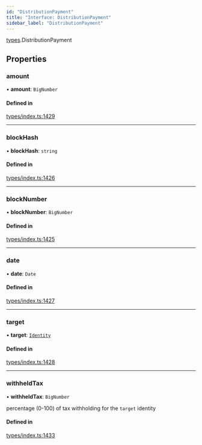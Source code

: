 ```yaml
---
id: "DistributionPayment"
title: "Interface: DistributionPayment"
sidebar_label: "DistributionPayment"
---
```


[types](../../../modules/Types/Types.md).DistributionPayment

## Properties

### amount

• **amount**: `BigNumber`

#### Defined in

[types/index.ts:1429](https://github.com/PolymeshAssociation/polymesh-sdk/blob/15be87e8/src/types/index.ts#L1429)

___

### blockHash

• **blockHash**: `string`

#### Defined in

[types/index.ts:1426](https://github.com/PolymeshAssociation/polymesh-sdk/blob/15be87e8/src/types/index.ts#L1426)

___

### blockNumber

• **blockNumber**: `BigNumber`

#### Defined in

[types/index.ts:1425](https://github.com/PolymeshAssociation/polymesh-sdk/blob/15be87e8/src/types/index.ts#L1425)

___

### date

• **date**: `Date`

#### Defined in

[types/index.ts:1427](https://github.com/PolymeshAssociation/polymesh-sdk/blob/15be87e8/src/types/index.ts#L1427)

___

### target

• **target**: [`Identity`](../../../classes/API/Entities/Identity/Identity.md)

#### Defined in

[types/index.ts:1428](https://github.com/PolymeshAssociation/polymesh-sdk/blob/15be87e8/src/types/index.ts#L1428)

___

### withheldTax

• **withheldTax**: `BigNumber`

percentage (0-100) of tax withholding for the `target` identity

#### Defined in

[types/index.ts:1433](https://github.com/PolymeshAssociation/polymesh-sdk/blob/15be87e8/src/types/index.ts#L1433)

